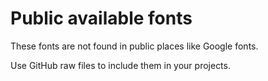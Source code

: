 # Public available fonts

These fonts are not found in public places like Google fonts.

Use GitHub raw files to include them in your projects.

